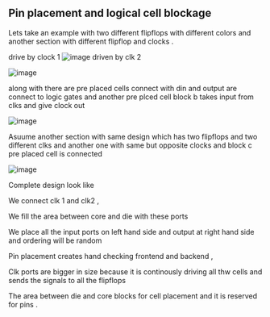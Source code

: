 Pin placement and logical cell blockage 
-------------
Lets take an example with two different flipflops with different colors and another section with different flipflop and clocks .

drive by clock 1
![image](https://github.com/user-attachments/assets/04f25190-aee1-420d-ae24-532bb20005f8)
driven by clk 2

![image](https://github.com/user-attachments/assets/cbbb8b61-dd31-4924-94a8-42d4544da4cf)

along with there are pre placed cells connect with din and output are connect to logic gates and another pre plced cell block b takes input from clks and give clock out

![image](https://github.com/user-attachments/assets/6ae6eb14-0cf7-42e8-b9a4-5e5b2f1802a8)


Asuume another section with same design which has two flipflops and two different clks  and another one with same but opposite clocks and block c pre placed cell is connected 

![image](https://github.com/user-attachments/assets/fd4aaf1f-674c-4b42-9068-4b5d117e98d1)


Complete design look like 

We connect clk 1 and clk2 , 

We fill the area between core and die with these ports 

We place all the input ports on left hand side and output at right hand side  and ordering will be random

Pin placement creates hand checking frontend and backend ,

Clk ports are bigger in size  because it is continously driving all thw cells and sends the signals to all the flipflops 

The area between die and core blocks for cell placement and it is reserved for pins .


